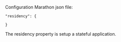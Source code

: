Configuration Marathon json file:
```
"residency": {

}
```
The residency property is setup a stateful application.


